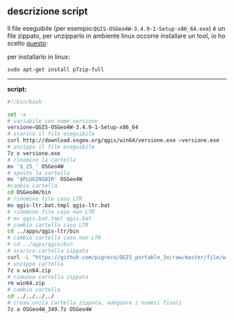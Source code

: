 ## descrizione script

Il file eseguibile (per esempio:`QGIS-OSGeo4W-3.4.9-1-Setup-x86_64.exe`) è un file zippato, per unzipparlo in ambiente linux occorre installare un tool, io ho scelto [questo](https://manpages.debian.org/jessie/p7zip-full/7za.1.en.html):

per installarlo in linux:

`sudo apt-get install p7zip-full`

---

**script:**


```bash
#!/bin/bash

set -x
# variabile con nome versione
versione=QGIS-OSGeo4W-3.4.9-1-Setup-x86_64
# scarico il file eseguibile
curl http://download.osgeo.org/qgis/win64/versione.exe >versione.exe
# unzippo il file eseguibile
7z x versione.exe
# rinomino la cartella
mv '$_25_' OSGeo4W
# sposto la cartella
mv '$PLUGINSDIR' OSGeo4W
#cambio cartella
cd OSGeo4W/bin
# rinomino file caso LTR
mv qgis-ltr.bat.tmpl qgis-ltr.bat
# rinomino file caso non LTR
# mv qgis.bat.tmpl qgis.bat
# cambio cartella caso LTR
cd ../apps/qgis-ltr/bin
# cambio cartella caso non LTR
# cd ../apps/qgis/bin
# scarico cartella zippata
curl -L "https://github.com/pigreco/QGIS_portable_3x/raw/master/file/win64/win64.zip" >win64.zip
# unzippo cartella
7z x win64.zip
# rimuovo cartella zippata
rm win64.zip
# cambio cartella
cd ../../../../
# creao unica cartella zippata, adeguare i numeri finali
7z a OSGeo4W_349.7z OSGeo4W
```